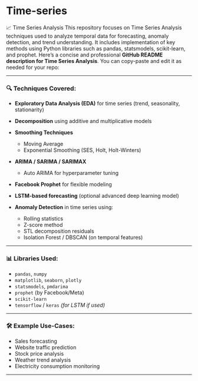 # Time-series
📈 Time Series Analysis This repository focuses on Time Series Analysis techniques used to analyze temporal data for forecasting, anomaly detection, and trend understanding. It includes implementation of key methods using Python libraries such as pandas, statsmodels, scikit-learn, and prophet.
Here’s a concise and professional **GitHub README description for Time Series Analysis**. You can copy-paste and edit it as needed for your repo:

---

### 🔍 Techniques Covered:

* **Exploratory Data Analysis (EDA)** for time series (trend, seasonality, stationarity)
* **Decomposition** using additive and multiplicative models
* **Smoothing Techniques**

  * Moving Average
  * Exponential Smoothing (SES, Holt, Holt-Winters)
* **ARIMA / SARIMA / SARIMAX**

  * Auto ARIMA for hyperparameter tuning
* **Facebook Prophet** for flexible modeling
* **LSTM-based forecasting** (optional advanced deep learning model)
* **Anomaly Detection** in time series using:

  * Rolling statistics
  * Z-score method
  * STL decomposition residuals
  * Isolation Forest / DBSCAN (on temporal features)

---

### 📊 Libraries Used:

* `pandas`, `numpy`
* `matplotlib`, `seaborn`, `plotly`
* `statsmodels`, `pmdarima`
* `prophet` (by Facebook/Meta)
* `scikit-learn`
* `tensorflow` / `keras` *(for LSTM if used)*

---

### 🛠️ Example Use-Cases:

* Sales forecasting
* Website traffic prediction
* Stock price analysis
* Weather trend analysis
* Electricity consumption monitoring

---

